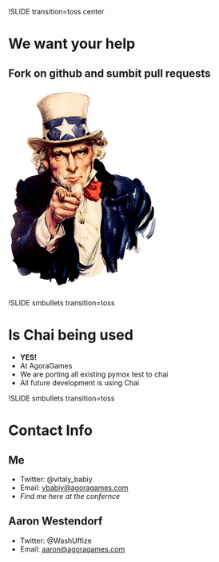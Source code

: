 !SLIDE transition=toss center

# We want your help #

## Fork on github and sumbit pull requests

![We want you](uncle_sam_pointing_finger.jpg)


!SLIDE smbullets transition=toss

# Is Chai being used #

* **YES!**
* At AgoraGames
* We are porting all existing pymox test to chai
* All future development is using Chai

!SLIDE smbullets transition=toss

# Contact Info #

## Me
* Twitter: @vitaly_babiy
* Email: vbabiy@agoragames.com
* _Find me here at the confernce_

## Aaron Westendorf
* Twitter: @WashUffize
* Email: aaron@agoragames.com
